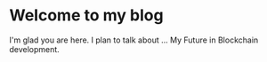 # Welcome to my blog

I'm glad you are here. I plan to talk about ...
My Future in Blockchain development. 
